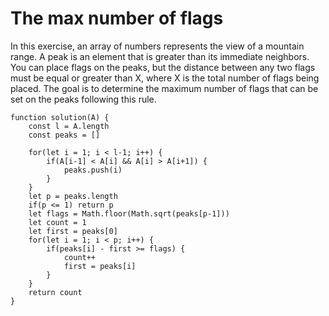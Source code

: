 # The max number of flags

In this exercise, an array of numbers represents the view of a mountain range.
A peak is an element that is greater than its immediate neighbors.
You can place flags on the peaks, but the distance between any two flags must be equal or greater than X,  where X is the total number of flags being placed.
The goal is to determine the maximum number of flags that can be set on the peaks following this rule.

```
function solution(A) {
    const l = A.length
    const peaks = []

    for(let i = 1; i < l-1; i++) {
        if(A[i-1] < A[i] && A[i] > A[i+1]) {
            peaks.push(i)
        }
    }
    let p = peaks.length
    if(p <= 1) return p
    let flags = Math.floor(Math.sqrt(peaks[p-1]))
    let count = 1
    let first = peaks[0]
    for(let i = 1; i < p; i++) {
        if(peaks[i] - first >= flags) {
            count++
            first = peaks[i]
        }
    }
    return count
}
```
